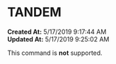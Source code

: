 # TANDEM

**Created At:** 5/17/2019 9:17:44 AM  
**Updated At:** 5/17/2019 9:25:02 AM  

This command is **not** supported.